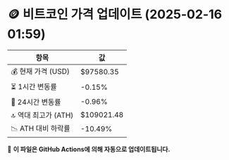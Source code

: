 # 🪙 비트코인 가격 업데이트 (2025-02-16 01:59)

| 항목                | 값 |
|--------------------|----------------|
| 💰 현재 가격 (USD) | $97580.35 |
| ⏳ 1시간 변동률    | -0.15% |
| 📆 24시간 변동률   | -0.96% |
| 🔝 역대 최고가 (ATH) | $109021.48 |
| 📉 ATH 대비 하락률 | -10.49% |

🔄 **이 파일은 GitHub Actions에 의해 자동으로 업데이트됩니다.**
